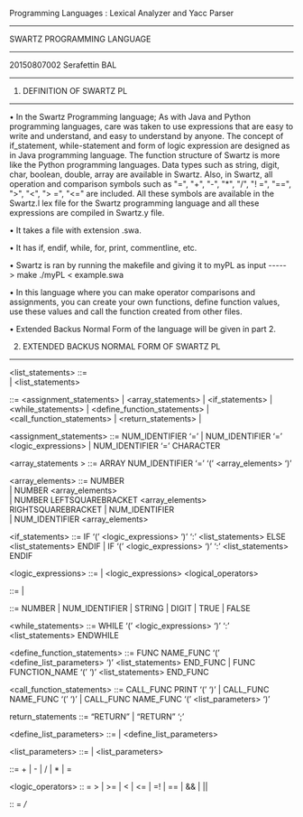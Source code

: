 Programming  Languages : Lexical Analyzer and Yacc Parser
***********************************************************
SWARTZ PROGRAMMING LANGUAGE
***********************************************************
20150807002 Serafettin BAL
***********************************************************



1. DEFINITION OF SWARTZ PL
***************************

• In the Swartz Programming language; As with Java and Python programming languages, care was taken to 
use expressions that are easy to write and understand, and easy to understand by anyone. The concept
of if_statement, while-statement and form of logic expression are designed as in Java programming
language. The function structure of Swartz is more like the Python programming languages. Data types 
such as string, digit, char, boolean, double, array are available in Swartz. Also, in Swartz, all
operation and comparison symbols such as "=", "+", "-", "*", "/", "! =", "==", ">", "<", "> =", "<="
are included. All these symbols are available in the Swartz.l lex file for the Swartz programming
language and all these expressions are compiled in Swartz.y file.

• It takes a file with extension .swa. 

• It has if, endif, while, for, print, commentline, etc.

• Swartz is ran by running the makefile and giving it to myPL as input -----> make ./myPL < example.swa

• In this language where you can make operator comparisons and assignments, you can create your own 
functions, define function values, use these values ​​and call the function created from other files.

• Extended Backus Normal Form of the language will be given in part 2.
 


2. EXTENDED BACKUS NORMAL FORM OF SWARTZ PL
********************************************

<list_statements>  ::=  <statements>  
  |  <list_statements> <statements> 

<statements>  ::=  <assignment_statements>
  |  <array_statements>
  |  <if_statements>
  |  <while_statements>
  |  <define_function_statements>
  |  <call_function_statements>
  |  <return_statements>
  |  <expressions>

<assignment_statements>  ::=  NUM_IDENTIFIER  ‘=’ <expressions> 
  |  NUM_IDENTIFIER ‘=’ <logic_expressions> 
  |  NUM_IDENTIFIER ‘=’ CHARACTER

<array_statements >  ::=  ARRAY NUM_IDENTIFIER ‘=’  ‘(’  <array_elements>  ‘)’

<array_elements>  ::=  NUMBER  
  |  NUMBER  <array_elements>  
  |  NUMBER LEFTSQUAREBRACKET <array_elements> RIGHTSQUAREBRACKET
  |  NUM_IDENTIFIER  
  |  NUM_IDENTIFIER  <array_elements>

<if_statements>  ::=  IF ‘(’ <logic_expressions> ‘)’ ‘:’ <list_statements> ELSE <list_statements> ENDIF
                    | IF ‘(’ <logic_expressions> ‘)’ ‘:’ <list_statements> ENDIF

<logic_expressions>  ::=  <terms>  | <logic_expressions> <logical_operators> <terms>
			
                            
<expressions>  ::=  <terms>  | <expressions> <operators> <terms>

<terms>  ::=  NUMBER  | NUM_IDENTIFIER  | STRING  | DIGIT |  TRUE  | FALSE

<while_statements>   ::=   WHILE ‘(’ <logic_expressions> ‘)’ ‘:’ <list_statements> ENDWHILE

<define_function_statements>   ::=   FUNC NAME_FUNC ‘(’ <define_list_parameters> ‘)’ <list_statements> END_FUNC 
  |  FUNC FUNCTION_NAME ‘(’ ‘)’ <list_statements> END_FUNC

<call_function_statements>  ::=   CALL_FUNC PRINT ‘(’ <expressions> ‘)’
  |   CALL_FUNC NAME_FUNC ‘(’  ‘)’
  |   CALL_FUNC NAME_FUNC ‘(’  <list_parameters>  ‘)’

return_statements  ::=  “RETURN” <expressions>  |  “RETURN”  ‘;’

<define_list_parameters>  ::=  <terms>  |  <terms> <define_list_parameters>

<list_parameters>  ::=  <terms>  |  <terms> <list_parameters>

<operators>  ::=  +  |  -  |  /  |   *  |  = 

<logic_operators>  ::  =  >  |  >=  |  <  |  <=  |  =!  |  ==  |  &&  |  ||

<commentlines> :: = */*
